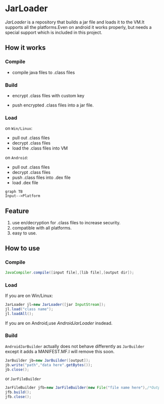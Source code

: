 # JarLoader  
  *JarLoader* is a repository that builds a jar file and loads it to the VM.It supports all the platforms.Even on android it works properly,
but needs a special support which is included in this project.
## How it works
### Compile
+ compile java files to .class files  
### Build
- encrypt .class files with custom key
+ push encrypted .class files into a jar file.  
### Load
on `Win/Linux`:
+ pull out .class files
+ decrypt .class files
+ load the .class files into VM  

on `Android`:
- pull out .class files
- decrypt .class files
- push .class files into .dex file
- load .dex file
  
```mermaid
graph TB
Input-->Platform
```
  
## Feature
1. use en/decryption for .class files to increase security.
2. compatible with all platforms.
3. easy to use.

## How to use
### Compile
```java
JavaCompiler.compile([input file],[lib file],[output dir]);
```
### Load
If you are on Win/Linux:
```java
JarLoader jl=new JarLoader([jar InputStream]);
jl.load("class name");
jl.loadAll();
```
If you are on Android,use _AndroidJarLoader_ insdead.
### Build
`AndroidJarBuilder` actually does not behave differently as `JarBuilder` except it adds a MANIFEST\.MF.I will remove this soon.
```java
JarBuilder jb=new JarBuilder([output]);
jb.write("path","data here".getBytes());
jb.close();
```
or `JarFileBuilder`
```java
JarFileBuilder jfb=new JarFileBuilder(new File("file name here"),/*OutputStream*/);
jfb.build();
jfb.close();
```
